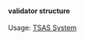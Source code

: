 #### validator structure

Usage: [TSAS System](https://www.processon.com/view/link/5c70f5dee4b07fada4f0c223)
